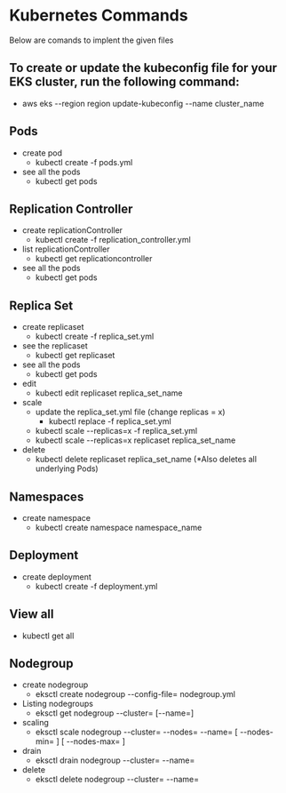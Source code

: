 # Kubernetes Commands
 Below are comands to implent the given files

## To create or update the kubeconfig file for your EKS cluster, run the following command:
   * aws eks --region region update-kubeconfig --name cluster_name


## Pods
* create pod
  * kubectl create -f pods.yml
* see all the pods
  * kubectl get pods
 
 
## Replication Controller
* create replicationController
  * kubectl create -f replication_controller.yml
* list replicationController
  * kubectl get replicationcontroller
* see all the pods
  * kubectl get pods
  
  
## Replica Set
* create replicaset
  * kubectl create -f replica_set.yml
* see the replicaset
  * kubectl get replicaset
* see all the pods
  * kubectl get pods
* edit
  * kubectl edit replicaset replica_set_name
* scale
  * update the replica_set.yml file (change replicas = x)
    * kubectl replace -f replica_set.yml
  * kubectl scale --replicas=x -f replica_set.yml
  * kubectl scale --replicas=x replicaset replica_set_name
* delete
  * kubectl delete replicaset replica_set_name (*Also deletes all underlying Pods)
 
## Namespaces
* create namespace
  * kubectl create namespace namespace_name
  

## Deployment
* create deployment
  * kubectl create -f deployment.yml
  
## View all
* kubectl get all 

## Nodegroup
* create nodegroup
  * eksctl create nodegroup --config-file= nodegroup.yml
* Listing nodegroups
  * eksctl get nodegroup --cluster=<clusterName> [--name=<nodegroupName>]
* scaling
  * eksctl scale nodegroup --cluster=<clusterName> --nodes=<desiredCount> --name=<nodegroupName> [ --nodes-min=<minSize> ] [ --nodes-max=<maxSize> ]
* drain
  * eksctl drain nodegroup --cluster=<clusterName> --name=<nodegroupName>
* delete
  * eksctl delete nodegroup --cluster=<clusterName> --name=<nodegroupName>

